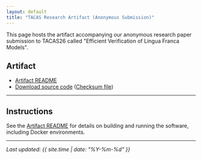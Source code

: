 ```yaml
---
layout: default
title: "TACAS Research Artifact (Anonymous Submission)"
---
```


This page hosts the artifact accompanying our anonymous research paper submission to TACAS26 called "Efficient Verification of Lingua Franca Models".

## Artifact

- [Artifact README](artifact/README.md)
- [Download source code](artifact/code.zip) ([Checksum file](artifact/checksum.txt))

---

## Instructions

See the [Artifact README](artifact/README.md) for details on building and running the software, including Docker environments.

---

_Last updated: {{ site.time | date: "%Y-%m-%d" }}_
